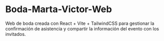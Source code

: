# Boda-Marta-Victor-Web
Web de boda creada con React + Vite + TailwindCSS para gestionar la confirmación de asistencia y compartir la información del evento con los invitados.
